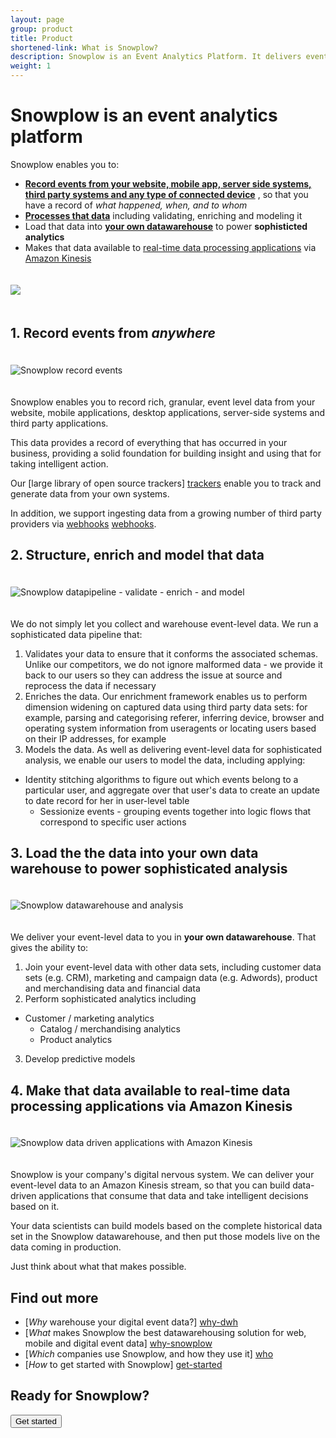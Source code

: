 ```yaml
---
layout: page
group: product
title: Product
shortened-link: What is Snowplow?
description: Snowplow is an Event Analytics Platform. It delivers event line of your own, customer-level, event-level data, from all your channels, platforms and services, into your own structured data warehouse and unified log
weight: 1
---
```


# Snowplow is an event analytics platform

Snowplow enables you to:

<div class="html">
	<ul>
		<li><strong><a href="#record-events">Record events from your website, mobile app, server side systems, third party systems and any type of connected device</a></strong> , so that you have a record of <em>what happened, when, and to whom</em></li>
		<li><strong><a href="#process-that-data">Processes that data</a></strong> including validating, enriching and modeling it</li>
		<li>Load that data into <strong><a href="#your-own-datawarehouse">your own datawarehouse</a></strong> to power <strong>sophisticted analytics</strong></li>
		<li>Makes that data available to <a href="#real-time">real-time data processing applications</a> via <a href="http://aws.amazon.com/kinesis/">Amazon Kinesis</a></li>
	</ul>
</div>


<img src="/assets/img/product/event-analytics-platform.png" style="margin-top:20px;margin-bottom:20px;"/>

<h2><a name="record-events">1. Record events from <em>anywhere</em></a></h2>

<img src="/assets/img/product/event-analytics-1-record-events.png" title="Snowplow record events" class="center-block" style="margin-top:20px;margin-bottom:20px;" />

Snowplow enables you to record rich, granular, event level data from your website, mobile applications, desktop applications, server-side systems and third party applications.

This data provides a record of everything that has occurred in your business, providing a solid foundation for building insight and using that for taking intelligent action.

Our [large library of open source trackers] [trackers] enable you to track and generate data from your own systems.

In addition, we support ingesting data from a growing number of third party providers via [webhooks] [webhooks].

<h2><a name="process-that-data">2. Structure, enrich and model that data</a></h2>

<img src="/assets/img/product/event-analytics-2-data-pipeline.png" title="Snowplow datapipeline - validate - enrich - and model" class="center-block"  style="margin-top:20px;margin-bottom:20px;" />

We do not simply let you collect and warehouse event-level data. We run a sophisticated data pipeline that:

1. Validates your data to ensure that it conforms the associated schemas. Unlike our competitors, we do not ignore malformed data - we provide it back to our users so they can address the issue at source and reprocess the data if necessary
2. Enriches the data. Our  enrichment framework enables us to perform dimension widening on captured data using third party data sets: for example, parsing and categorising referer, inferring device, browser and operating system information from useragents or locating users based on their IP addresses, for example
3. Models the data. As well as delivering event-level data for sophisticated analysis, we enable our users to model the data, including applying:
  * Identity stitching algorithms to figure out which events belong to a particular user, and aggregate over that user's data to create an update to date record for her in user-level table
	* Sessionize events - grouping events together into logic flows that correspond to specific user actions

<h2><a name="your-own-datawarehouse">3. Load the the data into your own data warehouse to power sophisticated analysis</a></h2>

<img src="/assets/img/product/event-analytics-3-warehouse-and-report.png" title="Snowplow datawarehouse and analysis" class="center-block" style="margin-top:20px;margin-bottom:20px;" />

We deliver your event-level data to you in **your own datawarehouse**. That gives the ability to:

1. Join your event-level data with other data sets, including customer data sets (e.g. CRM), marketing and campaign data (e.g. Adwords), product and merchandising data and financial data
2. Perform sophisticated analytics including
  * Customer / marketing analytics
	* Catalog / merchandising analytics
	* Product analytics
3. Develop predictive models

<h2><a name="real-time">4. Make that data available to real-time data processing applications via Amazon Kinesis</a></h2>

<img src="/assets/img/product/event-analytics-4-data-driven-applications.png" title="Snowplow data driven applications with Amazon Kinesis" class="center-block" style="margin-top:20px;margin-bottom:20px;" />

Snowplow is your company's digital nervous system. We can deliver your event-level data to an Amazon Kinesis stream, so that you can build data-driven applications that consume that data and take intelligent decisions based on it.

Your data scientists can build models based on the complete historical data set in the Snowplow datawarehouse, and then put those models live on the data coming in production.

Just think about what that makes possible.


## Find out more

* [*Why* warehouse your digital event data?] [why-dwh]
* [*What* makes Snowplow the best datawarehousing solution for web, mobile and digital event data] [why-snowplow]
* [*Which* companies use Snowplow, and how they use it] [who]
* [*How* to get started with Snowplow] [get-started]

## Ready for Snowplow?

<div class="html">
	<a href="/get-started/index.html">
		<button class="btn btn-large btn-primary center-block" type="button">Get started</button>
	</a>
</div>


[why-dwh]: why-warehouse-your-data.html
[why-snowplow]: the-best-event-data-warehouse.html
[who]: who-uses-snowplow.html
[get-started]: /get-started/index.html
[amazon-logo]: /assets/img/APN_Standard_Technology_Partner.png
[trackers]: https://github.com/snowplow?utf8=%E2%9C%93&query=tracker
[webhooks]: /blog/2014/11/10/snowplow-0.9.11-released-with-webhook-support/

[unified-log-blog-post]: /blog/2014/01/20/the-three-eras-of-business-data-processing/
[kinesis]: http://aws.amazon.com/kinesis/
